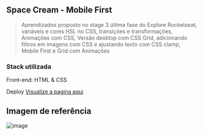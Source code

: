 ## Space Cream -  Mobile First


> Aprendizados proposto no stage 3 última fase do Explore Rocketseat, variáveis e cores HSL no CSS, transições e transformações, Animações com CSS, Versão desktop com CSS Grid, adicionando filtros em imagens com CSS e ajustando texto com CSS clamp, Mobile First e Grid com Animações


<h3>Stack utilizada</h3>

Front-end: HTML & CSS

Deploy <a href="#" target="_blank">Visualize a pagina aqui</a>

<h2>Imagem de referência</h2>


![image](https://user-images.githubusercontent.com/108701750/189795139-93b42285-dcca-4283-a80b-00dfe2c5bdc3.png)
